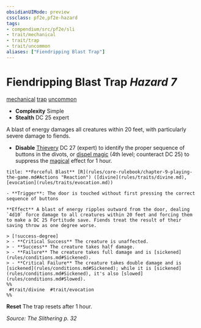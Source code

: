 ```yaml
---
obsidianUIMode: preview
cssclass: pf2e,pf2e-hazard
tags:
- compendium/src/pf2e/sli
- trait/mechanical
- trait/trap
- trait/uncommon
aliases: ["Fiendripping Blast Trap"]
---
```

# Fiendripping Blast Trap *Hazard 7*  
[mechanical](mechanical.md "Mechanical Hazard Trait")  [trap](trap.md "Trap Hazard Trait")  [uncommon](uncommon.md "Uncommon Rarity Trait")  

- **Complexity** Simple
- **Stealth** DC 25 expert  

A blast of energy damages all creatures within 20 feet, with particularly severe damage to fiends.

- **Disable** [Thievery](skills.md#Thievery) DC 27 (expert) to identify the proper sequence of buttons in the divots, or [dispel magic](dispel-magic.md) (4th level; counteract DC 25) to suppress the [magical](magical.md "Magical Item Trait") effect for 1 hour.  

```ad-embed-ability
title: **Forceful Blast** [R](rules/core-rulebook/chapter-9-playing-the-game.md#Actions "Reaction") ([divine](rules/traits/divine.md), [evocation](rules/traits/evocation.md))

- **Trigger**: The door is touched without first pressing the correct sequence of buttons

**Effect** A blast of energy ripples outward from the door, dealing `4d10` force damage to all creatures within 20 feet and forcing them to make a DC 25 Fortitude save. Fiends treat the result of their saving throw as one degree worse.

> [!success-degree] 
> - **Critical Success** The creature is unaffected.
> - **Success** The creature takes half damage.
> - **Failure** The creature takes full damage and is [sickened](rules/conditions.md#Sickened).
> - **Critical Failure** The creature takes double damage and is [sickened](rules/conditions.md#Sickened); while it is [sickened](rules/conditions.md#Sickened), it's also [slowed](rules/conditions.md#Slowed).  
%%
 #trait/divine  #trait/evocation 
%%
```

**Reset** The trap resets after 1 hour.  

*Source: The Slithering p. 32*